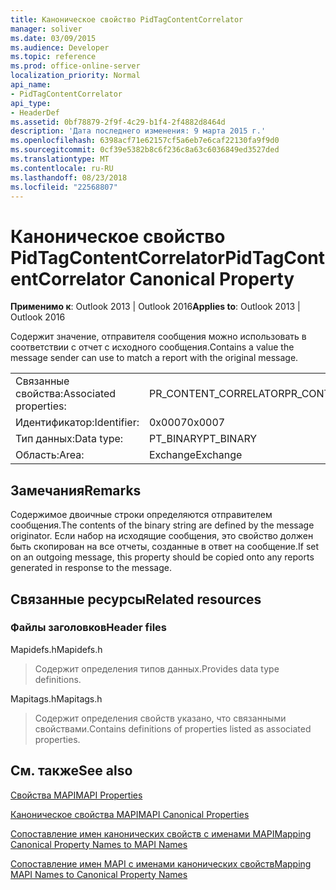 ```yaml
---
title: Каноническое свойство PidTagContentCorrelator
manager: soliver
ms.date: 03/09/2015
ms.audience: Developer
ms.topic: reference
ms.prod: office-online-server
localization_priority: Normal
api_name:
- PidTagContentCorrelator
api_type:
- HeaderDef
ms.assetid: 0bf78879-2f9f-4c29-b1f4-2f4882d8464d
description: 'Дата последнего изменения: 9 марта 2015 г.'
ms.openlocfilehash: 6398acf71e62157cf5a6eb7e6caf22130fa9f9d0
ms.sourcegitcommit: 0cf39e5382b8c6f236c8a63c6036849ed3527ded
ms.translationtype: MT
ms.contentlocale: ru-RU
ms.lasthandoff: 08/23/2018
ms.locfileid: "22568807"
---
```

# <a name="pidtagcontentcorrelator-canonical-property"></a><span data-ttu-id="41936-103">Каноническое свойство PidTagContentCorrelator</span><span class="sxs-lookup"><span data-stu-id="41936-103">PidTagContentCorrelator Canonical Property</span></span>

  
  
<span data-ttu-id="41936-104">**Применимо к**: Outlook 2013 | Outlook 2016</span><span class="sxs-lookup"><span data-stu-id="41936-104">**Applies to**: Outlook 2013 | Outlook 2016</span></span> 
  
<span data-ttu-id="41936-105">Содержит значение, отправителя сообщения можно использовать в соответствии с отчет с исходного сообщения.</span><span class="sxs-lookup"><span data-stu-id="41936-105">Contains a value the message sender can use to match a report with the original message.</span></span>
  
|||
|:-----|:-----|
|<span data-ttu-id="41936-106">Связанные свойства:</span><span class="sxs-lookup"><span data-stu-id="41936-106">Associated properties:</span></span>  <br/> |<span data-ttu-id="41936-107">PR_CONTENT_CORRELATOR</span><span class="sxs-lookup"><span data-stu-id="41936-107">PR_CONTENT_CORRELATOR</span></span>  <br/> |
|<span data-ttu-id="41936-108">Идентификатор:</span><span class="sxs-lookup"><span data-stu-id="41936-108">Identifier:</span></span>  <br/> |<span data-ttu-id="41936-109">0x0007</span><span class="sxs-lookup"><span data-stu-id="41936-109">0x0007</span></span>  <br/> |
|<span data-ttu-id="41936-110">Тип данных:</span><span class="sxs-lookup"><span data-stu-id="41936-110">Data type:</span></span>  <br/> |<span data-ttu-id="41936-111">PT_BINARY</span><span class="sxs-lookup"><span data-stu-id="41936-111">PT_BINARY</span></span>  <br/> |
|<span data-ttu-id="41936-112">Область:</span><span class="sxs-lookup"><span data-stu-id="41936-112">Area:</span></span>  <br/> |<span data-ttu-id="41936-113">Exchange</span><span class="sxs-lookup"><span data-stu-id="41936-113">Exchange</span></span>  <br/> |
   
## <a name="remarks"></a><span data-ttu-id="41936-114">Замечания</span><span class="sxs-lookup"><span data-stu-id="41936-114">Remarks</span></span>

<span data-ttu-id="41936-115">Содержимое двоичные строки определяются отправителем сообщения.</span><span class="sxs-lookup"><span data-stu-id="41936-115">The contents of the binary string are defined by the message originator.</span></span> <span data-ttu-id="41936-116">Если набор на исходящие сообщения, это свойство должен быть скопирован на все отчеты, созданные в ответ на сообщение.</span><span class="sxs-lookup"><span data-stu-id="41936-116">If set on an outgoing message, this property should be copied onto any reports generated in response to the message.</span></span>
  
## <a name="related-resources"></a><span data-ttu-id="41936-117">Связанные ресурсы</span><span class="sxs-lookup"><span data-stu-id="41936-117">Related resources</span></span>

### <a name="header-files"></a><span data-ttu-id="41936-118">Файлы заголовков</span><span class="sxs-lookup"><span data-stu-id="41936-118">Header files</span></span>

<span data-ttu-id="41936-119">Mapidefs.h</span><span class="sxs-lookup"><span data-stu-id="41936-119">Mapidefs.h</span></span>
  
> <span data-ttu-id="41936-120">Содержит определения типов данных.</span><span class="sxs-lookup"><span data-stu-id="41936-120">Provides data type definitions.</span></span>
    
<span data-ttu-id="41936-121">Mapitags.h</span><span class="sxs-lookup"><span data-stu-id="41936-121">Mapitags.h</span></span>
  
> <span data-ttu-id="41936-122">Содержит определения свойств указано, что связанными свойствами.</span><span class="sxs-lookup"><span data-stu-id="41936-122">Contains definitions of properties listed as associated properties.</span></span>
    
## <a name="see-also"></a><span data-ttu-id="41936-123">См. также</span><span class="sxs-lookup"><span data-stu-id="41936-123">See also</span></span>



[<span data-ttu-id="41936-124">Свойства MAPI</span><span class="sxs-lookup"><span data-stu-id="41936-124">MAPI Properties</span></span>](mapi-properties.md)
  
[<span data-ttu-id="41936-125">Каноническое свойства MAPI</span><span class="sxs-lookup"><span data-stu-id="41936-125">MAPI Canonical Properties</span></span>](mapi-canonical-properties.md)
  
[<span data-ttu-id="41936-126">Сопоставление имен канонических свойств с именами MAPI</span><span class="sxs-lookup"><span data-stu-id="41936-126">Mapping Canonical Property Names to MAPI Names</span></span>](mapping-canonical-property-names-to-mapi-names.md)
  
[<span data-ttu-id="41936-127">Сопоставление имен MAPI с именами канонических свойств</span><span class="sxs-lookup"><span data-stu-id="41936-127">Mapping MAPI Names to Canonical Property Names</span></span>](mapping-mapi-names-to-canonical-property-names.md)

